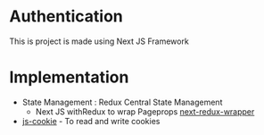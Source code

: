 # Authentication 
This is project is made using Next JS Framework 

# Implementation

 - State Management : Redux Central State Management
    - Next JS withRedux to wrap Pageprops [next-redux-wrapper](https://www.npmjs.com/package/next-redux-wrapper)
 - [js-cookie](https://www.npmjs.com/package/js-cookie) - To read and write cookies

